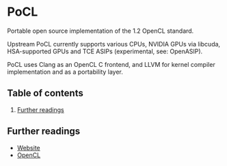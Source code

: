 # PoCL

Portable open source implementation of the 1.2 OpenCL standard.

Upstream PoCL currently supports various CPUs, NVIDIA GPUs via libcuda, HSA-supported GPUs and TCE ASIPs (experimental, see: OpenASIP).

PoCL uses Clang as an OpenCL C frontend, and LLVM for kernel compiler implementation and as a portability layer.

## Table of contents <!-- omit in toc -->

1. [Further readings](#further-readings)

## Further readings

- [Website]
- [OpenCL]

<!-- upstream -->
[website]: http://portablecl.org/

<!-- in-article references -->
[further readings]: #further-readings

<!-- internal references -->
[opencl]: opencl.md

<!-- external references -->

